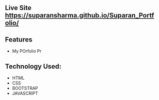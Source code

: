 ## Live Site https://suparansharma.github.io/Suparan_Portfolio/

## Features

- My POrfolio Pr


## Technology Used:
- HTML
- CSS
- BOOTSTRAP
- JAVASCRIPT


